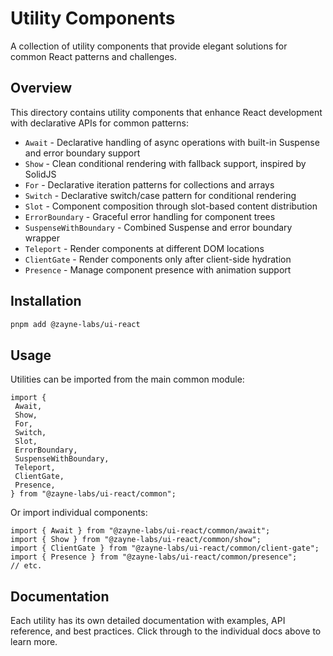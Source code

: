 # Utility Components

A collection of utility components that provide elegant solutions for common React patterns and challenges.

## Overview

This directory contains utility components that enhance React development with declarative APIs for common patterns:

- `Await` - Declarative handling of async operations with built-in Suspense and error boundary support
- `Show` - Clean conditional rendering with fallback support, inspired by SolidJS
- `For` - Declarative iteration patterns for collections and arrays
- `Switch` - Declarative switch/case pattern for conditional rendering
- `Slot` - Component composition through slot-based content distribution
- `ErrorBoundary` - Graceful error handling for component trees
- `SuspenseWithBoundary` - Combined Suspense and error boundary wrapper
- `Teleport` - Render components at different DOM locations
- `ClientGate` - Render components only after client-side hydration
- `Presence` - Manage component presence with animation support

## Installation

```bash
pnpm add @zayne-labs/ui-react
```

## Usage

Utilities can be imported from the main common module:

```tsx
import {
 Await,
 Show,
 For,
 Switch,
 Slot,
 ErrorBoundary,
 SuspenseWithBoundary,
 Teleport,
 ClientGate,
 Presence,
} from "@zayne-labs/ui-react/common";
```

Or import individual components:

```tsx
import { Await } from "@zayne-labs/ui-react/common/await";
import { Show } from "@zayne-labs/ui-react/common/show";
import { ClientGate } from "@zayne-labs/ui-react/common/client-gate";
import { Presence } from "@zayne-labs/ui-react/common/presence";
// etc.
```

## Documentation

Each utility has its own detailed documentation with examples, API reference, and best practices. Click through to the individual docs above to learn more.

